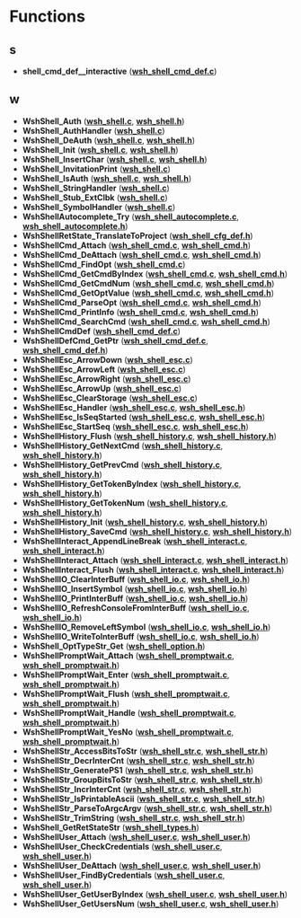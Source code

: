 
# Functions



## s

* **shell\_cmd\_def\_\_interactive** ([**wsh\_shell\_cmd\_def.c**](wsh__shell__cmd__def_8c.md))


## w

* **WshShell\_Auth** ([**wsh\_shell.c**](wsh__shell_8c.md), [**wsh\_shell.h**](wsh__shell_8h.md))
* **WshShell\_AuthHandler** ([**wsh\_shell.c**](wsh__shell_8c.md))
* **WshShell\_DeAuth** ([**wsh\_shell.c**](wsh__shell_8c.md), [**wsh\_shell.h**](wsh__shell_8h.md))
* **WshShell\_Init** ([**wsh\_shell.c**](wsh__shell_8c.md), [**wsh\_shell.h**](wsh__shell_8h.md))
* **WshShell\_InsertChar** ([**wsh\_shell.c**](wsh__shell_8c.md), [**wsh\_shell.h**](wsh__shell_8h.md))
* **WshShell\_InvitationPrint** ([**wsh\_shell.c**](wsh__shell_8c.md))
* **WshShell\_IsAuth** ([**wsh\_shell.c**](wsh__shell_8c.md), [**wsh\_shell.h**](wsh__shell_8h.md))
* **WshShell\_StringHandler** ([**wsh\_shell.c**](wsh__shell_8c.md))
* **WshShell\_Stub\_ExtClbk** ([**wsh\_shell.c**](wsh__shell_8c.md))
* **WshShell\_SymbolHandler** ([**wsh\_shell.c**](wsh__shell_8c.md))
* **WshShellAutocomplete\_Try** ([**wsh\_shell\_autocomplete.c**](wsh__shell__autocomplete_8c.md), [**wsh\_shell\_autocomplete.h**](wsh__shell__autocomplete_8h.md))
* **WshShellRetState\_TranslateToProject** ([**wsh\_shell\_cfg\_def.h**](wsh__shell__cfg__def_8h.md))
* **WshShellCmd\_Attach** ([**wsh\_shell\_cmd.c**](wsh__shell__cmd_8c.md), [**wsh\_shell\_cmd.h**](wsh__shell__cmd_8h.md))
* **WshShellCmd\_DeAttach** ([**wsh\_shell\_cmd.c**](wsh__shell__cmd_8c.md), [**wsh\_shell\_cmd.h**](wsh__shell__cmd_8h.md))
* **WshShellCmd\_FindOpt** ([**wsh\_shell\_cmd.c**](wsh__shell__cmd_8c.md))
* **WshShellCmd\_GetCmdByIndex** ([**wsh\_shell\_cmd.c**](wsh__shell__cmd_8c.md), [**wsh\_shell\_cmd.h**](wsh__shell__cmd_8h.md))
* **WshShellCmd\_GetCmdNum** ([**wsh\_shell\_cmd.c**](wsh__shell__cmd_8c.md), [**wsh\_shell\_cmd.h**](wsh__shell__cmd_8h.md))
* **WshShellCmd\_GetOptValue** ([**wsh\_shell\_cmd.c**](wsh__shell__cmd_8c.md), [**wsh\_shell\_cmd.h**](wsh__shell__cmd_8h.md))
* **WshShellCmd\_ParseOpt** ([**wsh\_shell\_cmd.c**](wsh__shell__cmd_8c.md), [**wsh\_shell\_cmd.h**](wsh__shell__cmd_8h.md))
* **WshShellCmd\_PrintInfo** ([**wsh\_shell\_cmd.c**](wsh__shell__cmd_8c.md), [**wsh\_shell\_cmd.h**](wsh__shell__cmd_8h.md))
* **WshShellCmd\_SearchCmd** ([**wsh\_shell\_cmd.c**](wsh__shell__cmd_8c.md), [**wsh\_shell\_cmd.h**](wsh__shell__cmd_8h.md))
* **WshShellCmdDef** ([**wsh\_shell\_cmd\_def.c**](wsh__shell__cmd__def_8c.md))
* **WshShellDefCmd\_GetPtr** ([**wsh\_shell\_cmd\_def.c**](wsh__shell__cmd__def_8c.md), [**wsh\_shell\_cmd\_def.h**](wsh__shell__cmd__def_8h.md))
* **WshShellEsc\_ArrowDown** ([**wsh\_shell\_esc.c**](wsh__shell__esc_8c.md))
* **WshShellEsc\_ArrowLeft** ([**wsh\_shell\_esc.c**](wsh__shell__esc_8c.md))
* **WshShellEsc\_ArrowRight** ([**wsh\_shell\_esc.c**](wsh__shell__esc_8c.md))
* **WshShellEsc\_ArrowUp** ([**wsh\_shell\_esc.c**](wsh__shell__esc_8c.md))
* **WshShellEsc\_ClearStorage** ([**wsh\_shell\_esc.c**](wsh__shell__esc_8c.md))
* **WshShellEsc\_Handler** ([**wsh\_shell\_esc.c**](wsh__shell__esc_8c.md), [**wsh\_shell\_esc.h**](wsh__shell__esc_8h.md))
* **WshShellEsc\_IsSeqStarted** ([**wsh\_shell\_esc.c**](wsh__shell__esc_8c.md), [**wsh\_shell\_esc.h**](wsh__shell__esc_8h.md))
* **WshShellEsc\_StartSeq** ([**wsh\_shell\_esc.c**](wsh__shell__esc_8c.md), [**wsh\_shell\_esc.h**](wsh__shell__esc_8h.md))
* **WshShellHistory\_Flush** ([**wsh\_shell\_history.c**](wsh__shell__history_8c.md), [**wsh\_shell\_history.h**](wsh__shell__history_8h.md))
* **WshShellHistory\_GetNextCmd** ([**wsh\_shell\_history.c**](wsh__shell__history_8c.md), [**wsh\_shell\_history.h**](wsh__shell__history_8h.md))
* **WshShellHistory\_GetPrevCmd** ([**wsh\_shell\_history.c**](wsh__shell__history_8c.md), [**wsh\_shell\_history.h**](wsh__shell__history_8h.md))
* **WshShellHistory\_GetTokenByIndex** ([**wsh\_shell\_history.c**](wsh__shell__history_8c.md), [**wsh\_shell\_history.h**](wsh__shell__history_8h.md))
* **WshShellHistory\_GetTokenNum** ([**wsh\_shell\_history.c**](wsh__shell__history_8c.md), [**wsh\_shell\_history.h**](wsh__shell__history_8h.md))
* **WshShellHistory\_Init** ([**wsh\_shell\_history.c**](wsh__shell__history_8c.md), [**wsh\_shell\_history.h**](wsh__shell__history_8h.md))
* **WshShellHistory\_SaveCmd** ([**wsh\_shell\_history.c**](wsh__shell__history_8c.md), [**wsh\_shell\_history.h**](wsh__shell__history_8h.md))
* **WshShellInteract\_AppendLineBreak** ([**wsh\_shell\_interact.c**](wsh__shell__interact_8c.md), [**wsh\_shell\_interact.h**](wsh__shell__interact_8h.md))
* **WshShellInteract\_Attach** ([**wsh\_shell\_interact.c**](wsh__shell__interact_8c.md), [**wsh\_shell\_interact.h**](wsh__shell__interact_8h.md))
* **WshShellInteract\_Flush** ([**wsh\_shell\_interact.c**](wsh__shell__interact_8c.md), [**wsh\_shell\_interact.h**](wsh__shell__interact_8h.md))
* **WshShellIO\_ClearInterBuff** ([**wsh\_shell\_io.c**](wsh__shell__io_8c.md), [**wsh\_shell\_io.h**](wsh__shell__io_8h.md))
* **WshShellIO\_InsertSymbol** ([**wsh\_shell\_io.c**](wsh__shell__io_8c.md), [**wsh\_shell\_io.h**](wsh__shell__io_8h.md))
* **WshShellIO\_PrintInterBuff** ([**wsh\_shell\_io.c**](wsh__shell__io_8c.md), [**wsh\_shell\_io.h**](wsh__shell__io_8h.md))
* **WshShellIO\_RefreshConsoleFromInterBuff** ([**wsh\_shell\_io.c**](wsh__shell__io_8c.md), [**wsh\_shell\_io.h**](wsh__shell__io_8h.md))
* **WshShellIO\_RemoveLeftSymbol** ([**wsh\_shell\_io.c**](wsh__shell__io_8c.md), [**wsh\_shell\_io.h**](wsh__shell__io_8h.md))
* **WshShellIO\_WriteToInterBuff** ([**wsh\_shell\_io.c**](wsh__shell__io_8c.md), [**wsh\_shell\_io.h**](wsh__shell__io_8h.md))
* **WshShell\_OptTypeStr\_Get** ([**wsh\_shell\_option.h**](wsh__shell__option_8h.md))
* **WshShellPromptWait\_Attach** ([**wsh\_shell\_promptwait.c**](wsh__shell__promptwait_8c.md), [**wsh\_shell\_promptwait.h**](wsh__shell__promptwait_8h.md))
* **WshShellPromptWait\_Enter** ([**wsh\_shell\_promptwait.c**](wsh__shell__promptwait_8c.md), [**wsh\_shell\_promptwait.h**](wsh__shell__promptwait_8h.md))
* **WshShellPromptWait\_Flush** ([**wsh\_shell\_promptwait.c**](wsh__shell__promptwait_8c.md), [**wsh\_shell\_promptwait.h**](wsh__shell__promptwait_8h.md))
* **WshShellPromptWait\_Handle** ([**wsh\_shell\_promptwait.c**](wsh__shell__promptwait_8c.md), [**wsh\_shell\_promptwait.h**](wsh__shell__promptwait_8h.md))
* **WshShellPromptWait\_YesNo** ([**wsh\_shell\_promptwait.c**](wsh__shell__promptwait_8c.md), [**wsh\_shell\_promptwait.h**](wsh__shell__promptwait_8h.md))
* **WshShellStr\_AccessBitsToStr** ([**wsh\_shell\_str.c**](wsh__shell__str_8c.md), [**wsh\_shell\_str.h**](wsh__shell__str_8h.md))
* **WshShellStr\_DecrInterCnt** ([**wsh\_shell\_str.c**](wsh__shell__str_8c.md), [**wsh\_shell\_str.h**](wsh__shell__str_8h.md))
* **WshShellStr\_GeneratePS1** ([**wsh\_shell\_str.c**](wsh__shell__str_8c.md), [**wsh\_shell\_str.h**](wsh__shell__str_8h.md))
* **WshShellStr\_GroupBitsToStr** ([**wsh\_shell\_str.c**](wsh__shell__str_8c.md), [**wsh\_shell\_str.h**](wsh__shell__str_8h.md))
* **WshShellStr\_IncrInterCnt** ([**wsh\_shell\_str.c**](wsh__shell__str_8c.md), [**wsh\_shell\_str.h**](wsh__shell__str_8h.md))
* **WshShellStr\_IsPrintableAscii** ([**wsh\_shell\_str.c**](wsh__shell__str_8c.md), [**wsh\_shell\_str.h**](wsh__shell__str_8h.md))
* **WshShellStr\_ParseToArgcArgv** ([**wsh\_shell\_str.c**](wsh__shell__str_8c.md), [**wsh\_shell\_str.h**](wsh__shell__str_8h.md))
* **WshShellStr\_TrimString** ([**wsh\_shell\_str.c**](wsh__shell__str_8c.md), [**wsh\_shell\_str.h**](wsh__shell__str_8h.md))
* **WshShell\_GetRetStateStr** ([**wsh\_shell\_types.h**](wsh__shell__types_8h.md))
* **WshShellUser\_Attach** ([**wsh\_shell\_user.c**](wsh__shell__user_8c.md), [**wsh\_shell\_user.h**](wsh__shell__user_8h.md))
* **WshShellUser\_CheckCredentials** ([**wsh\_shell\_user.c**](wsh__shell__user_8c.md), [**wsh\_shell\_user.h**](wsh__shell__user_8h.md))
* **WshShellUser\_DeAttach** ([**wsh\_shell\_user.c**](wsh__shell__user_8c.md), [**wsh\_shell\_user.h**](wsh__shell__user_8h.md))
* **WshShellUser\_FindByCredentials** ([**wsh\_shell\_user.c**](wsh__shell__user_8c.md), [**wsh\_shell\_user.h**](wsh__shell__user_8h.md))
* **WshShellUser\_GetUserByIndex** ([**wsh\_shell\_user.c**](wsh__shell__user_8c.md), [**wsh\_shell\_user.h**](wsh__shell__user_8h.md))
* **WshShellUser\_GetUsersNum** ([**wsh\_shell\_user.c**](wsh__shell__user_8c.md), [**wsh\_shell\_user.h**](wsh__shell__user_8h.md))




